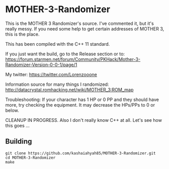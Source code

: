 # MOTHER-3-Randomizer

This is the MOTHER 3 Randomizer's source.
I've commented it, but it's really messy.
If you need some help to get certain addresses of MOTHER 3, this is the place.

This has been compiled with the C++ 11 standard.

If you just want the build, go to the Release section or to:
https://forum.starmen.net/forum/Community/PKHack/Mother-3-Randomizer-Version-0-0-1/page/1

My twitter: https://twitter.com/Lorenzooone

Information source for many things I randomized: http://datacrystal.romhacking.net/wiki/MOTHER_3:ROM_map

Troubleshooting: If your character has 1 HP or 0 PP and they should have more, try checking the equipment. It may decrease the HPs/PPs to 0 or below.

CLEANUP IN PROGRESS. Also I don't really know C++ at all. Let's see how this goes ...

## Building
    git clone https://github.com/kashaiahyah85/MOTHER-3-Randomizer.git
    cd MOTHER-3-Randomizer
    make
